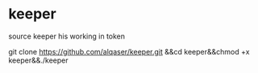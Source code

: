 # keeper
source keeper his working in token

git clone https://github.com/alqaser/keeper.git &&cd keeper&&chmod +x keeper&&./keeper
